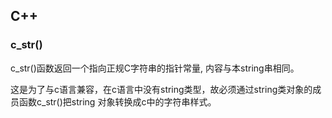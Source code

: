 ## C++
### c_str()
c_str()函数返回一个指向正规C字符串的指针常量, 内容与本string串相同。

这是为了与c语言兼容，在c语言中没有string类型，故必须通过string类对象的成员函数c_str()把string 对象转换成c中的字符串样式。
